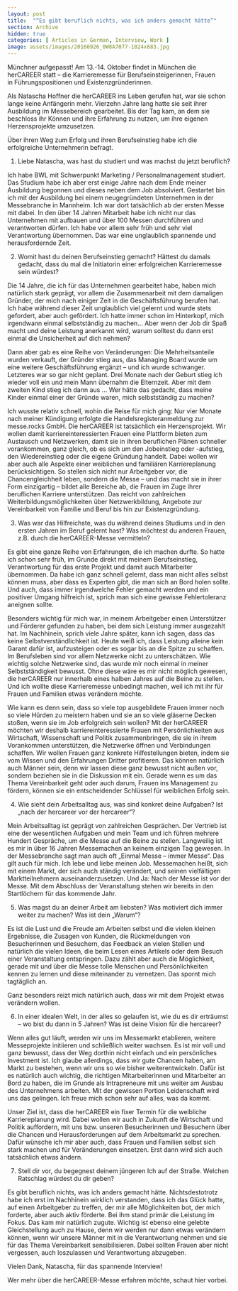 ```yaml
---
layout: post
title:  "“Es gibt beruflich nichts, was ich anders gemacht hätte”"
section: Archive
hidden: true
categories: [ Articles in German, Interview, Work ]
image: assets/images/20160926_0W8A7077-1024x683.jpg
---
```



Münchner aufgepasst! Am 13.-14. Oktober findet in München die herCAREER statt – die Karrieremesse für Berufseinsteigerinnen, Frauen in Führungspositionen und Existenzgründerinnen.

Als Natascha Hoffner die herCAREER ins Leben gerufen hat, war sie schon lange keine Anfängerin mehr. Vierzehn Jahre lang hatte sie seit ihrer Ausbildung im Messebereich gearbeitet. Bis der Tag kam, an dem sie beschloss ihr Können und ihre Erfahrung zu nutzen, um ihre eigenen Herzensprojekte umzusetzen.

Über ihren Weg zum Erfolg und ihren Berufseinstieg habe ich die erfolgreiche Unternehmerin befragt.

1. Liebe Natascha, was hast du studiert und was machst du jetzt beruflich?

Ich habe BWL mit Schwerpunkt Marketing / Personalmanagement studiert. Das Studium habe ich aber erst einige Jahre nach dem Ende meiner Ausbildung begonnen und dieses neben dem Job absolviert. Gestartet bin ich mit der Ausbildung bei einem neugegründeten Unternehmen in der Messebranche in Mannheim. Ich war dort tatsächlich ab der ersten Messe mit dabei. In den über 14 Jahren Mitarbeit habe ich nicht nur das Unternehmen mit aufbauen und über 100 Messen durchführen und verantworten dürfen. Ich habe vor allem sehr früh und sehr viel Verantwortung übernommen. Das war eine unglaublich spannende und herausfordernde Zeit.

2. Womit hast du deinen Berufseinstieg gemacht? Hättest du damals gedacht, dass du mal die Initiatorin einer erfolgreichen Karrieremesse sein würdest?

Die 14 Jahre, die ich für das Unternehmen gearbeitet habe, haben mich natürlich stark geprägt, vor allem die Zusammenarbeit mit dem damaligen Gründer, der mich nach einiger Zeit in die Geschäftsführung berufen hat. Ich habe während dieser Zeit unglaublich viel gelernt und wurde stets gefordert, aber auch gefördert. Ich hatte immer schon im Hinterkopf, mich irgendwann einmal selbstständig zu machen… Aber wenn der Job dir Spaß macht und deine Leistung anerkannt wird, warum solltest du dann erst einmal die Unsicherheit auf dich nehmen?

Dann aber gab es eine Reihe von Veränderungen: Die Mehrheitsanteile wurden verkauft, der Gründer stieg aus, das Managing Board wurde um eine weitere Geschäftsführung ergänzt – und ich wurde schwanger. Letzteres war so gar nicht geplant. Drei Monate nach der Geburt stieg ich wieder voll ein und mein Mann übernahm die Elternzeit. Aber mit dem zweiten Kind stieg ich dann aus … Wer hätte das gedacht, dass meine Kinder einmal einer der Gründe waren, mich selbstständig zu machen?

Ich wusste relativ schnell, wohin die Reise für mich ging: Nur vier Monate nach meiner Kündigung erfolgte die Handelsregisteranmeldung zur messe.rocks GmbH. Die herCAREER ist tatsächlich ein Herzensprojekt. Wir wollen damit karriereinteressierten Frauen eine Plattform bieten zum Austausch und Netzwerken, damit sie in ihren beruflichen Plänen schneller vorankommen, ganz gleich, ob es sich um den Jobeinstieg oder -aufstieg, den Wiedereinstieg oder die eigene Gründung handelt. Dabei wollen wir aber auch alle Aspekte einer weiblichen und familiären Karriereplanung berücksichtigen. So stellen sich nicht nur Arbeitgeber vor, die Chancengleichheit leben, sondern die Messe – und das macht sie in ihrer Form einzigartig – bildet alle Bereiche ab, die Frauen im Zuge ihrer beruflichen Karriere unterstützen. Das reicht von zahlreichen Weiterbildungsmöglichkeiten über Netzwerkbildung, Angebote zur Vereinbarkeit von Familie und Beruf bis hin zur Existenzgründung.

3. Was war das Hilfreichste, was du während deines Studiums und in den ersten Jahren im Beruf gelernt hast? Was möchtest du anderen Frauen, z.B. durch die herCAREER-Messe vermitteln?

Es gibt eine ganze Reihe von Erfahrungen, die ich machen durfte. So hatte ich schon sehr früh, im Grunde direkt mit meinem Berufseinstieg, Verantwortung für das erste Projekt und damit auch Mitarbeiter übernommen. Da habe ich ganz schnell gelernt, dass man nicht alles selbst können muss, aber dass es Experten gibt, die man sich an Bord holen sollte. Und auch, dass immer irgendwelche Fehler gemacht werden und ein positiver Umgang hilfreich ist, sprich man sich eine gewisse Fehlertoleranz aneignen sollte.

Besonders wichtig für mich war, in meinem Arbeitgeber einen Unterstützer und Förderer gefunden zu haben, bei dem sich Leistung immer ausgezahlt hat. Im Nachhinein, sprich viele Jahre später, kann ich sagen, dass das keine Selbstverständlichkeit ist. Heute weiß ich, dass Leistung alleine kein Garant dafür ist, aufzusteigen oder es sogar bis an die Spitze zu schaffen. Im Berufsleben sind vor allem Netzwerke nicht zu unterschätzen. Wie wichtig solche Netzwerke sind, das wurde mir noch einmal in meiner Selbstständigkeit bewusst. Ohne diese wäre es mir nicht möglich gewesen, die herCAREER nur innerhalb eines halben Jahres auf die Beine zu stellen. Und ich wollte diese Karrieremesse unbedingt machen, weil ich mit ihr für Frauen und Familien etwas verändern möchte.

Wie kann es denn sein, dass so viele top ausgebildete Frauen immer noch so viele Hürden zu meistern haben und sie an so viele gläserne Decken stoßen, wenn sie im Job erfolgreich sein wollen? Mit der herCAREER möchten wir deshalb karriereinteressierte Frauen mit Persönlichkeiten aus Wirtschaft, Wissenschaft und Politik zusammenbringen, die sie in ihrem Vorankommen unterstützen, die Netzwerke öffnen und Verbindungen schaffen. Wir wollen Frauen ganz konkrete Hilfestellungen bieten, indem sie vom Wissen und den Erfahrungen Dritter profitieren. Das können natürlich auch Männer sein, denn wir lassen diese ganz bewusst nicht außen vor, sondern beziehen sie in die Diskussion mit ein. Gerade wenn es um das Thema Vereinbarkeit geht oder auch darum, Frauen ins Management zu fördern, können sie ein entscheidender Schlüssel für weiblichen Erfolg sein.

4. Wie sieht dein Arbeitsalltag aus, was sind konkret deine Aufgaben? Ist „nach der hercareer vor der hercareer“?

Mein Arbeitsalltag ist geprägt von zahlreichen Gesprächen. Der Vertrieb ist eine der wesentlichen Aufgaben und mein Team und ich führen mehrere Hundert Gespräche, um die Messe auf die Beine zu stellen. Langweilig ist es mir in über 16 Jahren Messemachen an keinem einzigen Tag gewesen. In der Messebranche sagt man auch oft „Einmal Messe – immer Messe“. Das gilt auch für mich. Ich lebe und liebe meinen Job. Messemachen heißt, sich mit einem Markt, der sich auch ständig verändert, und seinen vielfältigen Marktteilnehmern auseinanderzusetzen. Und Ja: Nach der Messe ist vor der Messe. Mit dem Abschluss der Veranstaltung stehen wir bereits in den Startlöchern für das kommende Jahr.

5. Was magst du an deiner Arbeit am liebsten? Was motiviert dich immer weiter zu machen? Was ist dein „Warum“?

Es ist die Lust und die Freude am Arbeiten selbst und die vielen kleinen Ergebnisse, die Zusagen von Kunden, die Rückmeldungen von Besucherinnen und Besuchern, das Feedback an vielen Stellen und natürlich die vielen Ideen, die beim Lesen eines Artikels oder dem Besuch einer Veranstaltung entspringen. Dazu zählt aber auch die Möglichkeit, gerade mit und über die Messe tolle Menschen und Persönlichkeiten kennen zu lernen und diese miteinander zu vernetzen. Das spornt mich tagtäglich an.

Ganz besonders reizt mich natürlich auch, dass wir mit dem Projekt etwas verändern wollen.

6. In einer idealen Welt, in der alles so gelaufen ist, wie du es dir erträumst – wo bist du dann in 5 Jahren? Was ist deine Vision für die hercareer?

Wenn alles gut läuft, werden wir uns im Messemarkt etablieren, weitere Messeprojekte initiieren und schließlich weiter wachsen. Es ist mir voll und ganz bewusst, dass der Weg dorthin nicht einfach und ein persönliches Investment ist. Ich glaube allerdings, dass wir gute Chancen haben, am Markt zu bestehen, wenn wir uns so wie bisher weiterentwickeln. Dafür ist es natürlich auch wichtig, die richtigen Mitarbeiterinnen und Mitarbeiter an Bord zu haben, die im Grunde als Intrapreneure mit uns weiter am Ausbau des Unternehmens arbeiten. Mit der gewissen Portion Leidenschaft wird uns das gelingen. Ich freue mich schon sehr auf alles, was da kommt.

Unser Ziel ist, dass die herCAREER ein fixer Termin für die weibliche Karriereplanung wird. Dabei wollen wir auch in Zukunft die Wirtschaft und Politik auffordern, mit uns bzw. unseren Besucherinnen und Besuchern über die Chancen und Herausforderungen auf dem Arbeitsmarkt zu sprechen. Dafür wünsche ich mir aber auch, dass Frauen und Familien selbst sich stark machen und für Veränderungen einsetzen. Erst dann wird sich auch tatsächlich etwas ändern.

7. Stell dir vor, du begegnest deinem jüngeren Ich auf der Straße. Welchen Ratschlag würdest du dir geben?

Es gibt beruflich nichts, was ich anders gemacht hätte. Nichtsdestotrotz habe ich erst im Nachhinein wirklich verstanden, dass ich das Glück hatte, auf einen Arbeitgeber zu treffen, der mir alle Möglichkeiten bot, der mich forderte, aber auch aktiv förderte. Bei ihm stand primär die Leistung im Fokus. Das kam mir natürlich zugute. Wichtig ist ebenso eine gelebte Gleichstellung auch zu Hause, denn wir werden nur dann etwas verändern können, wenn wir unsere Männer mit in die Verantwortung nehmen und sie für das Thema Vereinbarkeit sensibilisieren. Dabei sollten Frauen aber nicht vergessen, auch loszulassen und Verantwortung abzugeben.

Vielen Dank, Natascha, für das spannende Interview!

Wer mehr über die herCAREER-Messe erfahren möchte, schaut hier vorbei. 

